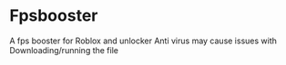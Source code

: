 # Fpsbooster
A fps booster for Roblox and unlocker
Anti virus may cause issues with Downloading/running the file
